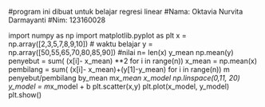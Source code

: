 #program ini dibuat untuk belajar regresi linear
#Nama: Oktavia Nurvita Darmayanti 
#Nim: 123160028

import numpy as np
import matplotlib.pyplot as plt
x = np.array([2,3,5,7,8,9,10]) # waktu belajar
y = np.array([50,55,65,70,80,85,90]) #nilai
n= len(x)
y_mean np.mean(y)
penyebut = sum( (x[i]- x_mean) **2 for i in range(n))
x_mean = np.mean(x)
pembilang = sum( (x[i]- x_mean)+(y[1]-y_mean) for i in range(n))
m penyebut/pembilang
by_mean m*x_mean
x_model np.linspace(0,11, 20)
y_model = m*x_model + b
plt.scatter(x,y)
plt.plot(x_model, y_model)
plt.show()
